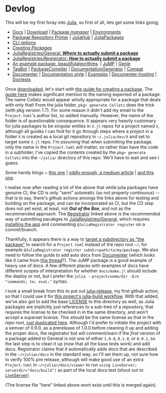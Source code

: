 # Devlog
This will be my first foray into [Julia](https://julialang.org/), so first of all, lets get some links going;
* [Docs](https://docs.julialang.org/en/v1/) | [Download](https://julialang.org/downloads/) | [Package _manager_](https://pkgdocs.julialang.org/v1/) | [Environments](https://pkgdocs.julialang.org/v1/environments/)
* [Package Repository Primer](https://julialang.org/packages/) | [JuliaHub](https://juliahub.com/ui/Packages) | [JuliaPackages](https://juliapackages.com/packages)
* [CLI options](https://docs.julialang.org/en/v1/manual/command-line-options/)
* [_Creating Packages_](https://pkgdocs.julialang.org/v1/creating-packages/)
* [JuliaRegistries/General: **_Where_ to actually submit a package**](https://github.com/JuliaRegistries/General)
* [JuliaRegistries/Registrator: **_How_ to actually submit a package**](https://github.com/JuliaRegistries/Registrator.jl/)
* [An example package, beautifulalgorithms](https://juliapackages.com/packages/beautifulalgorithms). | [JuMP](https://github.com/jump-dev/JuMP.jl) | [Genie](https://github.com/GenieFramework/Genie.jl)
* [TagBot](https://discourse.julialang.org/t/ann-the-tagbot-github-app-is-deprecated-in-favour-of-the-tagbot-github-action/34344) | [PackageCompiler](https://github.com/JuliaLang/PackageCompiler.jl) | [DocumentationGenerator](https://github.com/JuliaDocs/DocumentationGenerator.jl) | [Compat](https://pkgdocs.julialang.org/v1/compatibility/)
* [Documenter](https://juliadocs.github.io/Documenter.jl/stable/man/guide/) | [Documentation style](https://docs.julialang.org/en/v1/manual/documentation/) | [Examples](https://juliadocs.github.io/Documenter.jl/stable/man/examples/) | [Documenter-hosting](https://juliadocs.github.io/Documenter.jl/stable/man/hosting/) | [Doctests](https://juliadocs.github.io/Documenter.jl/stable/man/doctests/)

Once [downloaded](https://julialang.org/downloads/), let's start with [the guide for creating a package](https://pkgdocs.julialang.org/v1/creating-packages/). The [guide here](https://pkgdocs.julialang.org/v1/creating-packages/) makes significant mention to the naming expected of a package. The name Collatz would appear wholly appropriate for a package that deals with only that! From the julia folder, `pkg> generate Collatz` does the trick (with pkg version 1.7). For some reason it didn't add my email to the `Project.toml`'s author list, so added manually. However, the name of the folder is of questionable consequence. It appears very heavily customary for julia packages to be singular entites in `X.jl` repos fot a project named `X`, although all guides I can find for it go through steps where a project in a folder `X` is created as a local git repository in `~/.julia/dev/X` and set to target some `X.jl` repo. I'm _assuming_ that when submitting the package, only the name in the `Project.toml` will matter, so rather than have the code in a subfolder, I've copied the contents created by the `pkg> generate Collatz` into the `~/julia/` directory of this repo. We'll have to wait and see I guess.

Some handy blogs ~ [this one](https://syl1.gitbook.io/julia-language-a-concise-tutorial/language-core/11-developing-julia-packages) | [oddly enough, a medium article](https://medium.com/coffee-in-a-klein-bottle/developing-your-julia-package-682c1d309507) | [and this one](https://blog.jcharistech.com/2021/09/27/how-to-develop-and-publish-julia-packages-for-beginners/).

I realise now after reading a lot of the above that while julia packages have genuine CI, the CD is only "semi" automatic (so not properly _continuous_) -- that is to say, there's github actions amongs the links above for testing and building on the package, and can be incorporated as CI, but the CD step does not yet exist, at least, not **_Out of the Box_**, and not as the recommended approach. The [Registrator](https://github.com/JuliaRegistries/Registrator.jl) linked above is the recommended way of submitting pacakges to [JuliaRegistries/General](https://github.com/JuliaRegistries/General), which requires [installing the app](https://github.com/apps/juliateam-registrator/installations/new) and commenting `@JuliaRegistrator register` on a commit/branch.

Thankfully, it appears there is a way to [target a subdirectory as "the package"](https://github.com/JuliaRegistries/Registrator.jl#registering-a-package-in-a-subdirectory) to search for a `Project.toml` instead of the repo root `~/`; for example `@JuliaRegistrator register subdir=path/to/my/package`. We also need to follow the guide to add auto docs from [Documenter](https://juliadocs.github.io/Documenter.jl/stable/man/guide/) (which looks like it came from [this thread](https://github.com/JuliaDocs/Documenter.jl/issues/1413)?). The JuMP package is a good example of heavy use of docs. A few different places with examples of docs have different scopes of interpretation for whether `docs/make.jl` should include the deploy or not, but I prefer the `julia --project=some/dir -E/e "commands; to; eval;"` syntax.

I took a small break from this to put out [julia-release](https://github.com/Skenvy/julia-release), my first github action, so that I could use it for [this project's julia-build workflow](https://github.com/Skenvy/Collatz/blob/main/.github/workflows/julia-build.yaml). With that added, we've also got to add the base [LICENSE](https://github.com/Skenvy/Collatz/blob/main/LICENSE) to this directory as well, as Julia packages are implicitly just references to a sub-tree of a repository, that requires the license to be checked in in the same directory, and won't accept a superset license. This _should_ be the same license as that in the repo root, [just duplicated here](https://github.com/Skenvy/Collatz/blob/main/julia/LICENSE). Although I'd prefer to initiate the project with a semver of 0.9.0, as a prerelease of 1.0.0 before cleaning it up and adding the proper docs, the registrator bot will comment/warn if the _first_ version of a package added to General is not one of either `1.0.0`, `0.1.0`, or `0.0.1`, so the last step is to clean it up (now that all the base tests work) and add docs. Registrator claims that _it_ automatically adds docs that are described in the `~/<julia>/docs` in the standard way, so I'll set them up, not sure how to verify 100% pre release, although will make good use of an extra `Project.toml` in `~/<julia>/docs/viewer` to run `using LiveServer; serve(dir="docs/build")` as part of the local docs test (shout out to [LiveServer](https://github.com/tlienart/LiveServer.jl)).

(The license file "here" linked above wont exist until this is merged again).

